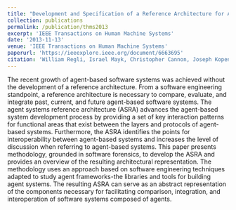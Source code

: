 ```yaml
---
title: "Development and Specification of a Reference Architecture for Agent-Based Systems"
collection: publications
permalink: /publication/thms2013
excerpt: 'IEEE Transactions on Human Machine Systems'
date: '2013-11-13'
venue: 'IEEE Transactions on Human Machine Systems'
paperurl: 'https://ieeexplore.ieee.org/document/6663695'
citation: 'William Regli, Israel Mayk, Christopher Cannon, Joseph Kopena, Robert Lass and William M. Mongan. Development and Specification of a Reference Architecture for Agent-Based Systems.  the IEEE Transactions on Human-Machine Systems, 2013.'
---
```


The recent growth of agent-based software systems was achieved without the development of a reference architecture. From a software engineering standpoint, a reference architecture is necessary to compare, evaluate, and integrate past, current, and future agent-based software systems. The agent systems reference architecture (ASRA) advances the agent-based system development process by providing a set of key interaction patterns for functional areas that exist between the layers and protocols of agent-based systems. Furthermore, the ASRA identifies the points for interoperability between agent-based systems and increases the level of discussion when referring to agent-based systems. This paper presents methodology, grounded in software forensics, to develop the ASRA and provides an overview of the resulting architectural representation. The methodology uses an approach based on software engineering techniques adapted to study agent frameworks-the libraries and tools for building agent systems. The resulting ASRA can serve as an abstract representation of the components necessary for facilitating comparison, integration, and interoperation of software systems composed of agents.